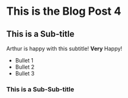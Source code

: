 # This is the Blog Post 4

## This is a Sub-title
Arthur is happy with this subtitle!  **Very** Happy!

* Bullet 1
* Bullet 2
* Bullet 3

### This is a Sub-Sub-title
